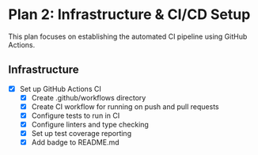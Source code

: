 # Plan 2: Infrastructure & CI/CD Setup

This plan focuses on establishing the automated CI pipeline using GitHub Actions.

## Infrastructure

- [x] Set up GitHub Actions CI
  - [x] Create .github/workflows directory
  - [x] Create CI workflow for running on push and pull requests
  - [x] Configure tests to run in CI
  - [x] Configure linters and type checking
  - [x] Set up test coverage reporting
  - [x] Add badge to README.md
